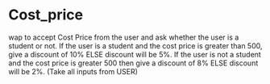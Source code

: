 # Cost_price
wap to accept Cost Price from the user and ask whether the user is a student or not.  If the user is a student and the cost price is greater than 500, give a discount of 10% ELSE discount will be 5%.   If the user is not a student and the cost price is greater 500 then give a discount of 8% ELSE discount will be 2%.  (Take all inputs from USER)
